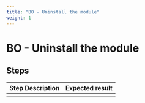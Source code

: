 ```yaml
---
title: "BO - Uninstall the module"
weight: 1
---
```


# BO - Uninstall the module
## Steps
| Step Description | Expected result |
| ----- | ----- |
|  |  |
